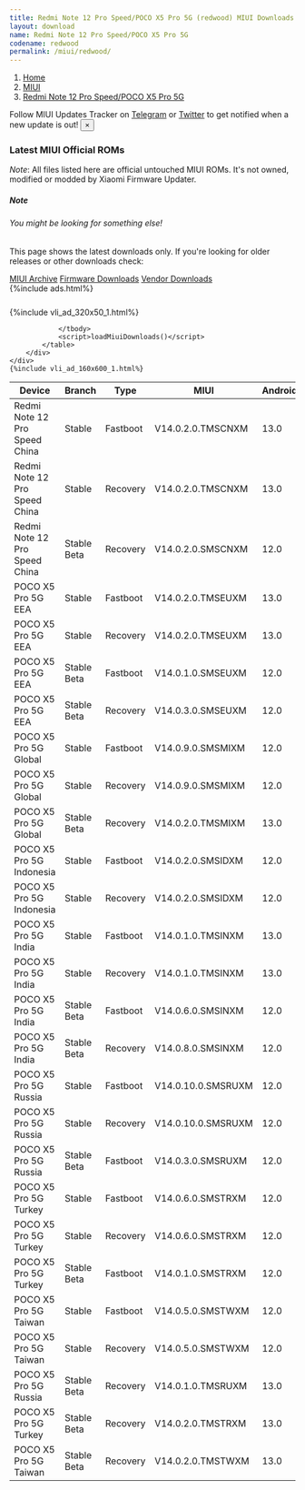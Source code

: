 ```yaml
---
title: Redmi Note 12 Pro Speed/POCO X5 Pro 5G (redwood) MIUI Downloads
layout: download
name: Redmi Note 12 Pro Speed/POCO X5 Pro 5G
codename: redwood
permalink: /miui/redwood/
---
```

<nav aria-label="breadcrumb">
    <ol class="breadcrumb">
        <li class="breadcrumb-item"><a href="/">Home</a></li>
        <li class="breadcrumb-item"><a href="/miui/">MIUI</a></li>
        <li class="breadcrumb-item active" aria-current="page"><a href="/miui/redwood/">Redmi Note 12 Pro Speed/POCO X5 Pro 5G</a></li>
    </ol>
</nav>
<div class="alert alert-primary alert-dismissible fade show" role="alert">
    Follow MIUI Updates Tracker on <a href="https://t.me/MIUIUpdatesTracker" class="alert-link">Telegram</a>
     or <a href="https://twitter.com/MiFwUpdater" class="alert-link">Twitter</a> to get notified when a new update is out!
    <button type="button" class="close" data-dismiss="alert" aria-label="Close">
        <span aria-hidden="true">&times;</span>
    </button>
</div>

### Latest MIUI Official ROMs
*Note*: All files listed here are official untouched MIUI ROMs. It's not owned, modified or modded by Xiaomi Firmware Updater.
<div class="card">
  <div class="card-body">
    <h5 class="card-title">Note</h5>
    <h6 class="card-subtitle mb-2 text-muted">You might be looking for something else!</h6>
    <p class="card-text">This page shows the latest downloads only.
     If you're looking for older releases or other downloads check:</p>
    <a href="/archive/miui/redwood/" class="card-link">MIUI Archive</a>
    <a href="/firmware/redwood/" class="card-link">Firmware Downloads</a>
    <a href="/vendor/redwood/" class="card-link">Vendor Downloads</a>
  </div>
</div>
{%include ads.html%}
<div class="row justify-content-center">
    <div class="col-10">
        <div class="table-responsive-md" style="margin-top: 25px;">
            {%include vli_ad_320x50_1.html%}
            <table id="miui" class="display dt-responsive nowrap compact table table-striped table-hover table-sm">
                <thead class="thead-dark">
                    <tr>
                        <th data-ref="device">Device</th>
                        <th data-ref="branch">Branch</th>
                        <th data-ref="type">Type</th>
                        <th data-ref="miui">MIUI</th>
                        <th data-ref="android">Android</th>
                        <th data-ref="size">Size</th>
                        <th data-ref="size">Date</th>
                        <th data-ref="link">Link</th>
                    </tr>
                </thead>
                <tbody>
                <tr><td>Redmi Note 12 Pro Speed China</td><td>Stable</td><td>Fastboot</td><td>V14.0.2.0.TMSCNXM</td><td>13.0</td><td>6.9 GB</td><td>2023-05-25</td><td><a href="/miui/redwood/stable/V14.0.2.0.TMSCNXM/">Download</a></td></tr>
<tr><td>Redmi Note 12 Pro Speed China</td><td>Stable</td><td>Recovery</td><td>V14.0.2.0.TMSCNXM</td><td>13.0</td><td>5.6 GB</td><td>2023-06-02</td><td><a href="/miui/redwood/stable/V14.0.2.0.TMSCNXM/">Download</a></td></tr>
<tr><td>Redmi Note 12 Pro Speed China</td><td>Stable Beta</td><td>Recovery</td><td>V14.0.2.0.SMSCNXM</td><td>12.0</td><td>5.5 GB</td><td>2022-12-29</td><td><a href="/miui/redwood/stable beta/V14.0.2.0.SMSCNXM/">Download</a></td></tr>
<tr><td>POCO X5 Pro 5G EEA</td><td>Stable</td><td>Fastboot</td><td>V14.0.2.0.TMSEUXM</td><td>13.0</td><td>7.1 GB</td><td>2023-06-21</td><td><a href="/miui/redwood/stable/V14.0.2.0.TMSEUXM/">Download</a></td></tr>
<tr><td>POCO X5 Pro 5G EEA</td><td>Stable</td><td>Recovery</td><td>V14.0.2.0.TMSEUXM</td><td>13.0</td><td>4.7 GB</td><td>2023-06-29</td><td><a href="/miui/redwood/stable/V14.0.2.0.TMSEUXM/">Download</a></td></tr>
<tr><td>POCO X5 Pro 5G EEA</td><td>Stable Beta</td><td>Fastboot</td><td>V14.0.1.0.SMSEUXM</td><td>12.0</td><td>6.8 GB</td><td>2022-12-08</td><td><a href="/miui/redwood/stable beta/V14.0.1.0.SMSEUXM/">Download</a></td></tr>
<tr><td>POCO X5 Pro 5G EEA</td><td>Stable Beta</td><td>Recovery</td><td>V14.0.3.0.SMSEUXM</td><td>12.0</td><td>4.5 GB</td><td>2023-02-13</td><td><a href="/miui/redwood/stable beta/V14.0.3.0.SMSEUXM/">Download</a></td></tr>
<tr><td>POCO X5 Pro 5G Global</td><td>Stable</td><td>Fastboot</td><td>V14.0.9.0.SMSMIXM</td><td>12.0</td><td>7.1 GB</td><td>2023-05-30</td><td><a href="/miui/redwood/stable/V14.0.9.0.SMSMIXM/">Download</a></td></tr>
<tr><td>POCO X5 Pro 5G Global</td><td>Stable</td><td>Recovery</td><td>V14.0.9.0.SMSMIXM</td><td>12.0</td><td>4.5 GB</td><td>2023-06-07</td><td><a href="/miui/redwood/stable/V14.0.9.0.SMSMIXM/">Download</a></td></tr>
<tr><td>POCO X5 Pro 5G Global</td><td>Stable Beta</td><td>Recovery</td><td>V14.0.2.0.TMSMIXM</td><td>13.0</td><td>4.7 GB</td><td>2023-07-05</td><td><a href="/miui/redwood/stable beta/V14.0.2.0.TMSMIXM/">Download</a></td></tr>
<tr><td>POCO X5 Pro 5G Indonesia</td><td>Stable</td><td>Fastboot</td><td>V14.0.2.0.SMSIDXM</td><td>12.0</td><td>6.4 GB</td><td>2023-04-03</td><td><a href="/miui/redwood/stable/V14.0.2.0.SMSIDXM/">Download</a></td></tr>
<tr><td>POCO X5 Pro 5G Indonesia</td><td>Stable</td><td>Recovery</td><td>V14.0.2.0.SMSIDXM</td><td>12.0</td><td>4.5 GB</td><td>2023-06-05</td><td><a href="/miui/redwood/stable/V14.0.2.0.SMSIDXM/">Download</a></td></tr>
<tr><td>POCO X5 Pro 5G India</td><td>Stable</td><td>Fastboot</td><td>V14.0.1.0.TMSINXM</td><td>13.0</td><td>5.7 GB</td><td>2023-04-21</td><td><a href="/miui/redwood/stable/V14.0.1.0.TMSINXM/">Download</a></td></tr>
<tr><td>POCO X5 Pro 5G India</td><td>Stable</td><td>Recovery</td><td>V14.0.1.0.TMSINXM</td><td>13.0</td><td>4.6 GB</td><td>2023-05-10</td><td><a href="/miui/redwood/stable/V14.0.1.0.TMSINXM/">Download</a></td></tr>
<tr><td>POCO X5 Pro 5G India</td><td>Stable Beta</td><td>Fastboot</td><td>V14.0.6.0.SMSINXM</td><td>12.0</td><td>5.3 GB</td><td>2023-01-12</td><td><a href="/miui/redwood/stable beta/V14.0.6.0.SMSINXM/">Download</a></td></tr>
<tr><td>POCO X5 Pro 5G India</td><td>Stable Beta</td><td>Recovery</td><td>V14.0.8.0.SMSINXM</td><td>12.0</td><td>4.3 GB</td><td>2023-03-01</td><td><a href="/miui/redwood/stable beta/V14.0.8.0.SMSINXM/">Download</a></td></tr>
<tr><td>POCO X5 Pro 5G Russia</td><td>Stable</td><td>Fastboot</td><td>V14.0.10.0.SMSRUXM</td><td>12.0</td><td>6.8 GB</td><td>2023-05-30</td><td><a href="/miui/redwood/stable/V14.0.10.0.SMSRUXM/">Download</a></td></tr>
<tr><td>POCO X5 Pro 5G Russia</td><td>Stable</td><td>Recovery</td><td>V14.0.10.0.SMSRUXM</td><td>12.0</td><td>4.5 GB</td><td>2023-06-07</td><td><a href="/miui/redwood/stable/V14.0.10.0.SMSRUXM/">Download</a></td></tr>
<tr><td>POCO X5 Pro 5G Russia</td><td>Stable Beta</td><td>Fastboot</td><td>V14.0.3.0.SMSRUXM</td><td>12.0</td><td>6.3 GB</td><td>2023-01-13</td><td><a href="/miui/redwood/stable beta/V14.0.3.0.SMSRUXM/">Download</a></td></tr>
<tr><td>POCO X5 Pro 5G Turkey</td><td>Stable</td><td>Fastboot</td><td>V14.0.6.0.SMSTRXM</td><td>12.0</td><td>6.4 GB</td><td>2023-05-30</td><td><a href="/miui/redwood/stable/V14.0.6.0.SMSTRXM/">Download</a></td></tr>
<tr><td>POCO X5 Pro 5G Turkey</td><td>Stable</td><td>Recovery</td><td>V14.0.6.0.SMSTRXM</td><td>12.0</td><td>4.5 GB</td><td>2023-06-07</td><td><a href="/miui/redwood/stable/V14.0.6.0.SMSTRXM/">Download</a></td></tr>
<tr><td>POCO X5 Pro 5G Turkey</td><td>Stable Beta</td><td>Fastboot</td><td>V14.0.1.0.SMSTRXM</td><td>12.0</td><td>6.1 GB</td><td>2022-12-17</td><td><a href="/miui/redwood/stable beta/V14.0.1.0.SMSTRXM/">Download</a></td></tr>
<tr><td>POCO X5 Pro 5G Taiwan</td><td>Stable</td><td>Fastboot</td><td>V14.0.5.0.SMSTWXM</td><td>12.0</td><td>6.1 GB</td><td>2023-05-30</td><td><a href="/miui/redwood/stable/V14.0.5.0.SMSTWXM/">Download</a></td></tr>
<tr><td>POCO X5 Pro 5G Taiwan</td><td>Stable</td><td>Recovery</td><td>V14.0.5.0.SMSTWXM</td><td>12.0</td><td>4.5 GB</td><td>2023-06-07</td><td><a href="/miui/redwood/stable/V14.0.5.0.SMSTWXM/">Download</a></td></tr>
<tr><td>POCO X5 Pro 5G Russia</td><td>Stable Beta</td><td>Recovery</td><td>V14.0.1.0.TMSRUXM</td><td>13.0</td><td>4.7 GB</td><td>2023-05-24</td><td><a href="/miui/redwood/stable beta/V14.0.1.0.TMSRUXM/">Download</a></td></tr>
<tr><td>POCO X5 Pro 5G Turkey</td><td>Stable Beta</td><td>Recovery</td><td>V14.0.2.0.TMSTRXM</td><td>13.0</td><td>4.6 GB</td><td>2023-06-01</td><td><a href="/miui/redwood/stable beta/V14.0.2.0.TMSTRXM/">Download</a></td></tr>
<tr><td>POCO X5 Pro 5G Taiwan</td><td>Stable Beta</td><td>Recovery</td><td>V14.0.2.0.TMSTWXM</td><td>13.0</td><td>4.6 GB</td><td>2023-05-30</td><td><a href="/miui/redwood/stable beta/V14.0.2.0.TMSTWXM/">Download</a></td></tr>

                </tbody>
                <script>loadMiuiDownloads()</script>
            </table>
        </div>
    </div>
    {%include vli_ad_160x600_1.html%}
</div>
